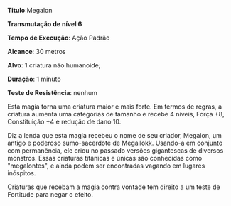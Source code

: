 **Titulo**:Megalon

**Transmutação de nível 6**

**Tempo de Execução**: Ação Padrão

**Alcance**: 30 metros

**Alvo**: 1 criatura não humanoide;

**Duração**: 1 minuto

**Teste de Resistência**: nenhum

Esta magia torna uma criatura maior e mais forte. Em termos de regras, a criatura aumenta uma categorias de tamanho e recebe 4 níveis,
Força +8, Constituição +4 e redução de dano 10.

Diz a lenda que esta magia recebeu o nome de seu criador, Megalon, um antigo e poderoso sumo-sacerdote de Megallokk. Usando-a em conjunto com permanência, ele criou
no passado versões gigantescas de diversos monstros. Essas criaturas titânicas e únicas são conhecidas como "megalontes", e ainda podem ser encontradas vagando em lugares inóspitos.

Criaturas que recebam  a magia contra vontade tem direito a um teste de Fortitude para negar o efeito.
